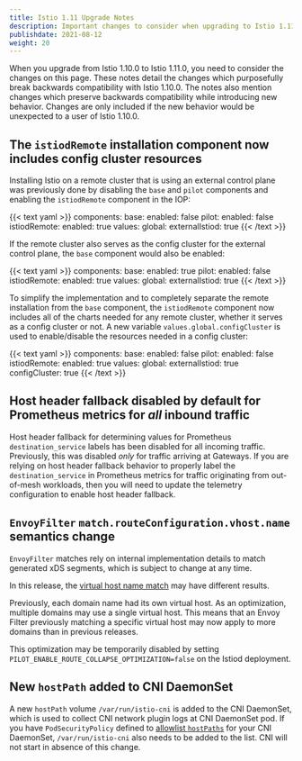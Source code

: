 ```yaml
---
title: Istio 1.11 Upgrade Notes
description: Important changes to consider when upgrading to Istio 1.11.0.
publishdate: 2021-08-12
weight: 20
---
```


When you upgrade from Istio 1.10.0 to Istio 1.11.0, you need to consider the changes on this page.
These notes detail the changes which purposefully break backwards compatibility with Istio 1.10.0.
The notes also mention changes which preserve backwards compatibility while introducing new behavior.
Changes are only included if the new behavior would be unexpected to a user of Istio 1.10.0.

## The `istiodRemote` installation component now includes config cluster resources

Installing Istio on a remote cluster that is using an external control plane was previously done by disabling the `base` and `pilot`
components and enabling the `istiodRemote` component in the IOP:

{{< text yaml >}}
components:
  base:
    enabled: false
  pilot:
    enabled: false
  istiodRemote:
    enabled: true
values:
  global:
    externalIstiod: true
{{< /text >}}

If the remote cluster also serves as the config cluster for the external control plane,
the `base` component would also be enabled:

{{< text yaml >}}
components:
  base:
    enabled: true
  pilot:
    enabled: false
  istiodRemote:
    enabled: true
values:
  global:
    externalIstiod: true
{{< /text >}}

To simplify the implementation and to completely separate the remote installation from the `base` component,
the `istiodRemote` component now includes all of the charts needed for any remote cluster, whether it serves as a config
cluster or not. A new variable `values.global.configCluster` is used to enable/disable the resources needed
in a config cluster:

{{< text yaml >}}
components:
  base:
    enabled: false
  pilot:
    enabled: false
  istiodRemote:
    enabled: true
values:
  global:
    externalIstiod: true
    configCluster: true
{{< /text >}}

## Host header fallback disabled by default for Prometheus metrics for *all* inbound traffic

Host header fallback for determining values for Prometheus `destination_service` labels has been disabled for all incoming traffic.
Previously, this was disabled *only* for traffic arriving at Gateways. If you are relying on host header fallback behavior to properly
label the `destination_service` in Prometheus metrics for traffic originating from out-of-mesh workloads, then you will need to update the telemetry
configuration to enable host header fallback.

## `EnvoyFilter` `match.routeConfiguration.vhost.name` semantics change

`EnvoyFilter` matches rely on internal implementation details to match generated xDS segments, which is subject to change at any time.

In this release, the [virtual host name match](/pt-br/docs/reference/config/networking/envoy-filter/#EnvoyFilter-RouteConfigurationMatch-VirtualHostMatch) may have different results.

Previously, each domain name had its own virtual host. As an optimization, multiple domains may use a single virtual host.
This means that an Envoy Filter previously matching a specific virtual host may now apply to more domains than in previous releases.

This optimization may be temporarily disabled by setting `PILOT_ENABLE_ROUTE_COLLAPSE_OPTIMIZATION=false` on the Istiod deployment.

## New `hostPath` added to CNI DaemonSet

A new `hostPath` volume `/var/run/istio-cni` is added to the CNI DaemonSet, which is used to collect CNI network plugin logs at CNI DaemonSet pod.
If you have `PodSecurityPolicy` defined to [allowlist `hostPaths`](https://kubernetes.io/docs/concepts/policy/pod-security-policy/#volumes-and-file-systems) for your CNI DaemonSet,
`/var/run/istio-cni` also needs to be added to the list. CNI will not start in absence of this change.

